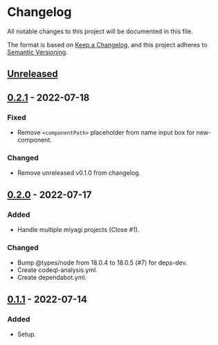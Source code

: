 # Changelog
All notable changes to this project will be documented in this file.

The format is based on [Keep a Changelog](https://keepachangelog.com/en/1.0.0/),
and this project adheres to [Semantic Versioning](https://semver.org/spec/v2.0.0.html).

## [Unreleased]

## [0.2.1] - 2022-07-18
### Fixed
- Remove `<componentPath>` placeholder from name input box for new-component.

### Changed
- Remove unreleased v0.1.0 from changelog.

## [0.2.0] - 2022-07-17
### Added
- Handle multiple miyagi projects (Close #1).

### Changed
- Bump @types/node from 18.0.4 to 18.0.5 (#7) for deps-dev.
- Create codeql-analysis.yml.
- Create dependabot.yml.

## [0.1.1] - 2022-07-14
### Added
- Setup.

[Unreleased]: https://github.com/miyagi-dev/vscode-miyagi/compare/v0.2.1...HEAD
[0.2.1]: https://github.com/miyagi-dev/vscode-miyagi/compare/v0.2.0...v0.2.1
[0.2.0]: https://github.com/miyagi-dev/vscode-miyagi/compare/v0.1.1...v0.2.0
[0.1.1]: https://github.com/miyagi-dev/vscode-miyagi/releases/tag/v0.1.1
